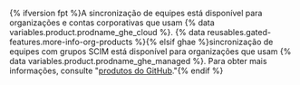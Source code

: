 {% ifversion fpt %}A sincronização de equipes está disponível para organizações e contas corporativas que usam {% data variables.product.prodname_ghe_cloud %}. {% data reusables.gated-features.more-info-org-products %}{% elsif ghae %}sincronização de equipes com grupos SCIM está disponível para organizações que usam {% data variables.product.prodname_ghe_managed %}. Para obter mais informações, consulte "[produtos do GitHub](/github/getting-started-with-github/githubs-products)."{% endif %}
